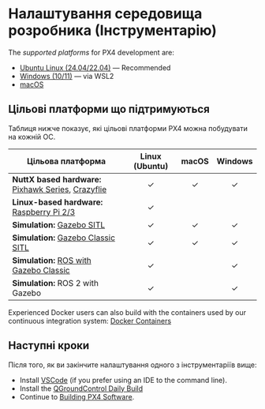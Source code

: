 # Налаштування середовища розробника (Інструментарію)

The _supported platforms_ for PX4 development are:

- [Ubuntu Linux (24.04/22.04)](../dev_setup/dev_env_linux_ubuntu.md) — Recommended
- [Windows (10/11)](../dev_setup/dev_env_windows_wsl.md) — via WSL2
- [macOS](../dev_setup/dev_env_mac.md)

## Цільові платформи що підтримуються

Таблиця нижче показує, які цільові платформи PX4 можна побудувати на кожній ОС.

| Цільова платформа                                                                                                                                      | Linux (Ubuntu) | macOS | Windows |
| ------------------------------------------------------------------------------------------------------------------------------------------------------ | :-------------------------------: | :---: | :-----: |
| **NuttX based hardware:** [Pixhawk Series](../flight_controller/pixhawk_series.md), [Crazyflie](../complete_vehicles_mc/crazyflie2.md) |                 ✓                 |   ✓   |    ✓    |
| **Linux-based hardware:** [Raspberry Pi 2/3](../flight_controller/raspberry_pi_navio2.md)                                              |                 ✓                 |       |         |
| **Simulation:** [Gazebo SITL](../sim_gazebo_gz/index.md)                                                                               |                 ✓                 |   ✓   |    ✓    |
| **Simulation:** [Gazebo Classic SITL](../sim_gazebo_classic/index.md)                                                                  |                 ✓                 |   ✓   |    ✓    |
| **Simulation:** [ROS with Gazebo Classic](../simulation/ros_interface.md)                                                              |                 ✓                 |       |    ✓    |
| **Simulation:** ROS 2 with Gazebo                                                                                                      |                 ✓                 |       |    ✓    |

Experienced Docker users can also build with the containers used by our continuous integration system: [Docker Containers](../test_and_ci/docker.md)

## Наступні кроки

Після того, як ви закінчите налаштування одного з інструментаріїв вище:

- Install [VSCode](../dev_setup/vscode.md) (if you prefer using an IDE to the command line).
- Install the [QGroundControl Daily Build](../dev_setup/qgc_daily_build.md)
- Continue to [Building PX4 Software](../dev_setup/building_px4.md).

